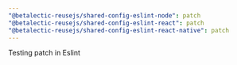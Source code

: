 ```yaml
---
"@betalectic-reusejs/shared-config-eslint-node": patch
"@betalectic-reusejs/shared-config-eslint-react": patch
"@betalectic-reusejs/shared-config-eslint-react-native": patch
---
```


Testing patch in Eslint
